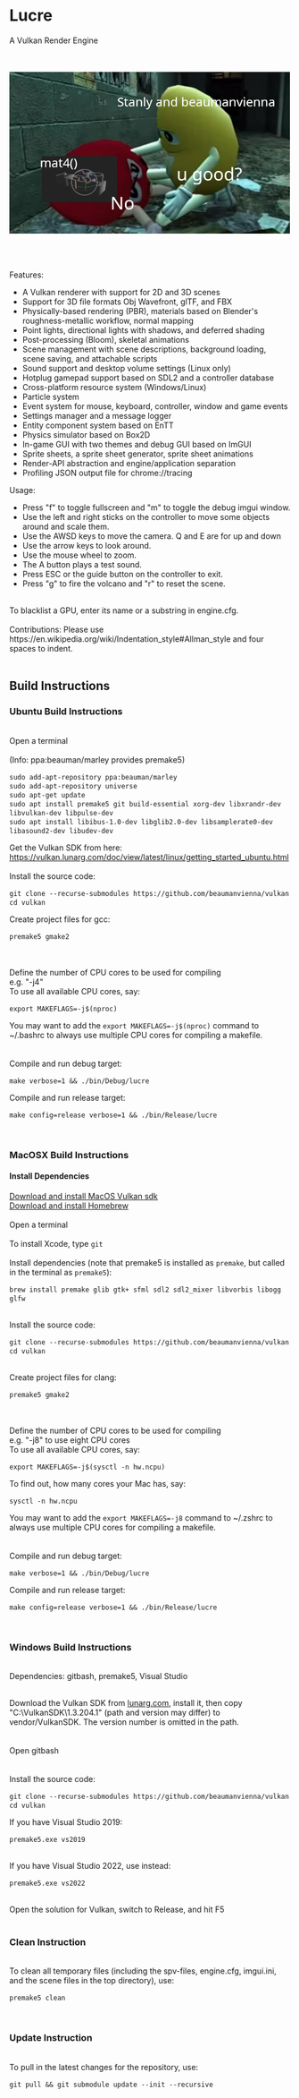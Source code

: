 # Lucre
A Vulkan Render Engine<br/>
<br/>
<br/>
<p align="center">
  <img src="resources/images/meme.png">
</p>
<br/>
<br/>

Features:

- A Vulkan renderer with support for 2D and 3D scenes
- Support for 3D file formats Obj Wavefront, glTF, and FBX
- Physically-based rendering (PBR), materials based on Blender's roughness-metallic workflow, normal mapping
- Point lights, directional lights with shadows, and deferred shading
- Post-processing (Bloom), skeletal animations
- Scene management with scene descriptions, background loading, scene saving, and attachable scripts
- Sound support and desktop volume settings (Linux only)
- Hotplug gamepad support based on SDL2 and a controller database
- Cross-platform resource system (Windows/Linux)
- Particle system
- Event system for mouse, keyboard, controller, window and game events
- Settings manager and a message logger
- Entity component system based on EnTT
- Physics simulator based on Box2D
- In-game GUI with two themes and debug GUI based on ImGUI 
- Sprite sheets, a sprite sheet generator, sprite sheet animations
- Render-API abstraction and engine/application separation
- Profiling JSON output file for chrome://tracing<br/>

Usage:<br/>


- Press "f" to toggle fullscreen and "m" to toggle the debug imgui window.
- Use the left and right sticks on the controller to move some objects around and scale them.
- Use the AWSD keys to move the camera. Q and E are for up and down
- Use the arrow keys to look around.
- Use the mouse wheel to zoom.
- The A button plays a test sound.
- Press ESC or the guide button on the controller to exit.
- Press "g" to fire the volcano and "r" to reset the scene.
<br/>
To blacklist a GPU, enter its name or a substring in engine.cfg.<br/>
<br/>
Contributions: Please use https://en.wikipedia.org/wiki/Indentation_style#Allman_style and four spaces to indent.<br/>
<br/>

## Build Instructions<br/>
### Ubuntu Build Instructions<br/>
<br/>
Open a terminal
<br/><br/>
(Info: ppa:beauman/marley provides premake5)

```
sudo add-apt-repository ppa:beauman/marley
sudo add-apt-repository universe
sudo apt-get update
sudo apt install premake5 git build-essential xorg-dev libxrandr-dev libvulkan-dev libpulse-dev
sudo apt install libibus-1.0-dev libglib2.0-dev libsamplerate0-dev libasound2-dev libudev-dev
```

Get the Vulkan SDK from here:<br>
https://vulkan.lunarg.com/doc/view/latest/linux/getting_started_ubuntu.html
<br>
<br>
Install the source code:
```
git clone --recurse-submodules https://github.com/beaumanvienna/vulkan
cd vulkan
```

Create project files for gcc:
```
premake5 gmake2
```

<br/>
<br/>
Define the number of CPU cores to be used for compiling<br/>
e.g. "-j4" <br/>
To use all available CPU cores, say:

```
export MAKEFLAGS=-j$(nproc)
```

You may want to add the `export MAKEFLAGS=-j$(nproc)` command to ~/.bashrc to always use multiple CPU cores for compiling a makefile.
<br/>
<br/>
<br/>
Compile and run debug target:

```
make verbose=1 && ./bin/Debug/lucre
```

Compile and run release target:
```
make config=release verbose=1 && ./bin/Release/lucre
```

<br/>


### MacOSX Build Instructions<br/>
#### Install Dependencies

[Download and install MacOS Vulkan sdk](https://vulkan.lunarg.com/)<br/>
[Download and install Homebrew](https://brew.sh/)<br/>
<br/>
Open a terminal
<br/><br/>
To install Xcode, type `git`<br/>
<br/>
Install dependencies (note that premake5 is installed as `premake`, but called in the terminal as `premake5`):

```
brew install premake glib gtk+ sfml sdl2 sdl2_mixer libvorbis libogg glfw
```

<br/>
Install the source code:

```
git clone --recurse-submodules https://github.com/beaumanvienna/vulkan
cd vulkan
```

<br/>
Create project files for clang:

```
premake5 gmake2
```

<br/>
<br/>
Define the number of CPU cores to be used for compiling<br/>
e.g. "-j8" to use eight CPU cores<br/>
To use all available CPU cores, say:

```
export MAKEFLAGS=-j$(sysctl -n hw.ncpu)
```

To find out, how many cores your Mac has, say:

```
sysctl -n hw.ncpu
```

You may want to add the `export MAKEFLAGS=-j8` command to ~/.zshrc to always use multiple CPU cores for compiling a makefile.
<br/>
<br/>
<br/>
Compile and run debug target:

```
make verbose=1 && ./bin/Debug/lucre
```

Compile and run release target:
```
make config=release verbose=1 && ./bin/Release/lucre
```

<br/>



### Windows Build Instructions<br/>
<br/>
Dependencies: gitbash, premake5, Visual Studio<br/>
<br/>

Download the Vulkan SDK from [lunarg.com](https://vulkan.lunarg.com/), install it, then copy "C:\VulkanSDK\1.3.204.1" (path and version may differ) to vendor/VulkanSDK. The version number is omitted in the path.<br/>
<br/><br/>
Open gitbash
<br/><br/>
<br/>
Install the source code:

```
git clone --recurse-submodules https://github.com/beaumanvienna/vulkan
cd vulkan
```

If you have Visual Studio 2019:

```
premake5.exe vs2019
```

<br/>
If you have Visual Studio 2022, use instead:

```
premake5.exe vs2022
```

<br/>
Open the solution for Vulkan, switch to Release, and hit F5<br/>
<br/>

### Clean Instruction<br/>
<br/>
To clean all temporary files (including the spv-files, engine.cfg, imgui.ini, and the scene files in the top directory), use:

```
premake5 clean
```

<br/>

### Update Instruction<br/>
<br/>
To pull in the latest changes for the repository, use:

```
git pull && git submodule update --init --recursive
```

<br/>
